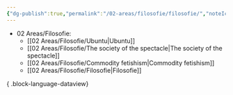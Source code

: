 ```yaml
---
{"dg-publish":true,"permalink":"/02-areas/filosofie/filosofie/","noteIcon":"","created":"2025-01-01T05:28:56.738+01:00","updated":"2025-01-01T06:07:11.244+01:00"}
---
```


- 02 Areas/Filosofie: 
    - [[02 Areas/Filosofie/Ubuntu\|Ubuntu]]
    - [[02 Areas/Filosofie/The society of the spectacle\|The society of the spectacle]]
    - [[02 Areas/Filosofie/Commodity fetishism\|Commodity fetishism]]
    - [[02 Areas/Filosofie/Filosofie\|Filosofie]]


{ .block-language-dataview}
